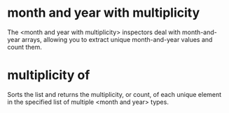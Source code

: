 # month and year with multiplicity

The &lt;month and year with multiplicity&gt; inspectors deal with month-and-year arrays, allowing you to extract unique month-and-year values and count them.

# multiplicity of <month and year with multiplicity>

Sorts the list and returns the multiplicity, or count, of each unique element in the specified list of multiple &lt;month and year&gt; types.
